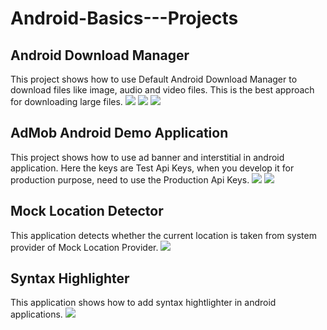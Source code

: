 # Android-Basics---Projects

## Android Download Manager
This project shows how to use Default Android Download Manager to download files like image, audio and video files. This is the best approach for downloading large files.
<img src="/AndroidDownloadManager/s1.png"/>
<img src="/AndroidDownloadManager/s2.png"/>
<img src="/AndroidDownloadManager/s3.png"/>

## AdMob Android Demo Application
This project shows how to use ad banner and interstitial in android application.
Here the keys are Test Api Keys, when you develop it for production purpose, need to use the Production Api Keys.
<img src="/AdMobDemo/s2.png"/>
<img src="/AdMobDemo/s1.png"/>

## Mock Location Detector
This application detects whether the current location is taken from system provider of Mock Location Provider.
<img src="/MockLocationDetector/s1.png"/>

## Syntax Highlighter
This application shows how to add syntax hightlighter in android applications.
<img src="/SyntaxHighlighter/s1.png"/>

